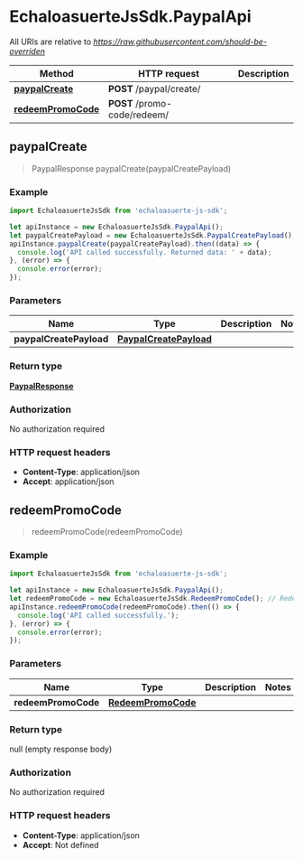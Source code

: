# EchaloasuerteJsSdk.PaypalApi

All URIs are relative to *https://raw.githubusercontent.com/should-be-overriden*

Method | HTTP request | Description
------------- | ------------- | -------------
[**paypalCreate**](PaypalApi.md#paypalCreate) | **POST** /paypal/create/ | 
[**redeemPromoCode**](PaypalApi.md#redeemPromoCode) | **POST** /promo-code/redeem/ | 



## paypalCreate

> PaypalResponse paypalCreate(paypalCreatePayload)



### Example

```javascript
import EchaloasuerteJsSdk from 'echaloasuerte-js-sdk';

let apiInstance = new EchaloasuerteJsSdk.PaypalApi();
let paypalCreatePayload = new EchaloasuerteJsSdk.PaypalCreatePayload(); // PaypalCreatePayload | 
apiInstance.paypalCreate(paypalCreatePayload).then((data) => {
  console.log('API called successfully. Returned data: ' + data);
}, (error) => {
  console.error(error);
});

```

### Parameters


Name | Type | Description  | Notes
------------- | ------------- | ------------- | -------------
 **paypalCreatePayload** | [**PaypalCreatePayload**](PaypalCreatePayload.md)|  | 

### Return type

[**PaypalResponse**](PaypalResponse.md)

### Authorization

No authorization required

### HTTP request headers

- **Content-Type**: application/json
- **Accept**: application/json


## redeemPromoCode

> redeemPromoCode(redeemPromoCode)



### Example

```javascript
import EchaloasuerteJsSdk from 'echaloasuerte-js-sdk';

let apiInstance = new EchaloasuerteJsSdk.PaypalApi();
let redeemPromoCode = new EchaloasuerteJsSdk.RedeemPromoCode(); // RedeemPromoCode | 
apiInstance.redeemPromoCode(redeemPromoCode).then(() => {
  console.log('API called successfully.');
}, (error) => {
  console.error(error);
});

```

### Parameters


Name | Type | Description  | Notes
------------- | ------------- | ------------- | -------------
 **redeemPromoCode** | [**RedeemPromoCode**](RedeemPromoCode.md)|  | 

### Return type

null (empty response body)

### Authorization

No authorization required

### HTTP request headers

- **Content-Type**: application/json
- **Accept**: Not defined

